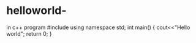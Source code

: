 # helloworld-
in c++ program
#include<iostream>
using namespace std;
int main()
{
cout<<"Hello world";
return 0;
}
